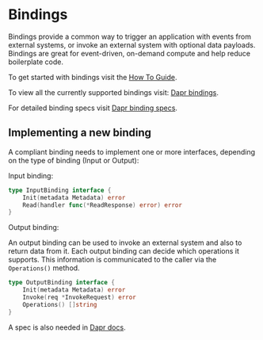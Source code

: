 # Bindings

Bindings provide a common way to trigger an application with events from external systems, or invoke an external system with optional data payloads.
Bindings are great for event-driven, on-demand compute and help reduce boilerplate code.

To get started with bindings visit the [How To Guide](https://github.com/dapr/docs/tree/master/howto#resources-bindings).

To view all the currently supported bindings visit: [Dapr bindings](https://github.com/dapr/docs/tree/master/concepts/bindings#supported-bindings-and-specs).

For detailed binding specs visit [Dapr binding specs](https://github.com/dapr/docs/tree/master/reference/specs/bindings).

## Implementing a new binding

A compliant binding needs to implement one or more interfaces, depending on the type of binding (Input or Output):

Input binding:

```go
type InputBinding interface {
	Init(metadata Metadata) error
	Read(handler func(*ReadResponse) error) error
}
```

Output binding:

An output binding can be used to invoke an external system and also to return data from it.
Each output binding can decide which operations it supports. This information is communicated to the caller via the `Operations()` method.

```go
type OutputBinding interface {
	Init(metadata Metadata) error
	Invoke(req *InvokeRequest) error
	Operations() []string
}
```
A spec is also needed in [Dapr docs](https://github.com/dapr/docs/tree/master/reference/specs/bindings).
